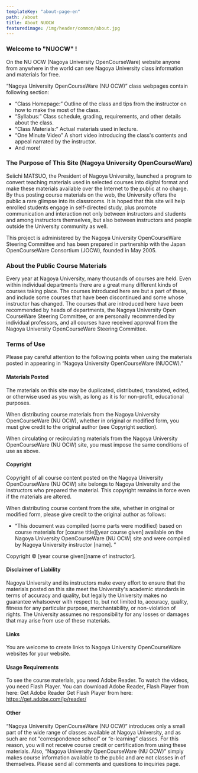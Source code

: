 ```yaml
---
templateKey: "about-page-en"
path: /about
title: About NUOCW
featuredimage: /img/header/common/about.jpg
---
```


### Welcome to "NUOCW" !

On the NU OCW (Nagoya University OpenCourseWare) website anyone from anywhere in the world can see Nagoya University class information and materials for free.

“Nagoya University OpenCourseWare (NU OCW)” class webpages contain following section:

- “Class Homepage:” Outline of the class and tips from the instructor on how to make the most of the class.
- “Syllabus:” Class schedule, grading, requirements, and other details about the class.
- “Class Materials:” Actual materials used in lecture.
- “One Minute Video” A short video introducing the class's contents and appeal narrated by the instructor.
- And more!

### The Purpose of This Site (Nagoya University OpenCourseWare)

Seiichi MATSUO, the President of Nagoya University, launched a program to convert teaching materials used in selected courses into digital format and make these materials available over the Internet to the public at no charge. By thus posting course materials on the web, the University offers the public a rare glimpse into its classrooms. It is hoped that this site will help enrolled students engage in self-directed study, plus promote communication and interaction not only between instructors and students and among instructors themselves, but also between instructors and people outside the University community as well.

This project is administered by the Nagoya University OpenCourseWare Steering Committee and has been prepared in partnership with the Japan OpenCourseWare Consortium (JOCW), founded in May 2005.

### About the Public Course Materials

Every year at Nagoya University, many thousands of courses are held. Even within individual departments there are a great many different kinds of courses taking place. The courses introduced here are but a part of these, and include some courses that have been discontinued and some whose instructor has changed. The courses that are introduced here have been recommended by heads of departments, the Nagoya University Open CourseWare Steering Committee, or are personally recommended by individual professors, and all courses have received approval from the Nagoya University OpenCourseWare Steering Committee.

### Terms of Use

Please pay careful attention to the following points when using the materials posted in appearing in “Nagoya University OpenCourseWare (NUOCW).”

#### Materials Posted

The materials on this site may be duplicated, distributed, translated, edited, or otherwise used as you wish, as long as it is for non-profit, educational purposes.

When distributing course materials from the Nagoya University OpenCourseWare (NU OCW), whether in original or modified form, you must give credit to the original author (see Copyright section).

When circulating or recirculating materials from the Nagoya University OpenCourseWare (NU OCW) site, you must impose the same conditions of use as above.

#### Copyright

Copyright of all course content posted on the Nagoya University OpenCourseWare (NU OCW) site belongs to Nagoya University and the instructors who prepared the material. This copyright remains in force even if the materials are altered.

When distributing course content from the site, whether in original or modified form, please give credit to the original author as follows:

- “This document was compiled (some parts were modified) based on course materials for [course title][year course given] available on the Nagoya University OpenCourseWare (NU OCW) site and were compiled by Nagoya University instructor [name]. ”

Copyright © [year course given][name of instructor].

#### Disclaimer of Liability

Nagoya University and its instructors make every effort to ensure that the materials posted on this site meet the University's academic standards in terms of accuracy and quality, but legally the University makes no guarantee whatsoever with respect to, but not limited to, accuracy, quality, fitness for any particular purpose, merchantability, or non-violation of rights. The University assumes no responsibility for any losses or damages that may arise from use of these materials.

#### Links

You are welcome to create links to Nagoya University OpenCourseWare websites for your website.

#### Usage Requirements

To see the course materials, you need Adobe Reader. To watch the videos, you need Flash Player. You can download Adobe Reader, Flash Player from here: Get Adobe Reader Get Flash Player from here: https://get.adobe.com/jp/reader/

#### Other

“Nagoya University OpenCourseWare (NU OCW)” introduces only a small part of the wide range of classes available at Nagoya University, and as such are not “correspondence school” or “e-learning” classes. For this reason, you will not receive course credit or certification from using these materials. Also, “Nagoya University OpenCourseWare (NU OCW)” simply makes course information available to the public and are not classes in of themselves. Please send all comments and questions to inquiries page.
